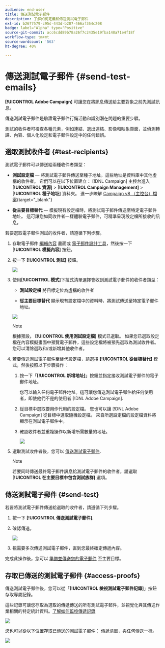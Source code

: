 ```yaml
---
audience: end-user
title: 傳送測試電子郵件
description: 了解如何定義和傳送測試電子郵件
exl-id: b2677579-c95d-443d-b207-466af364c208
badge: label="Alpha" type="Positive"
source-git-commit: acc6cdd89b78a26f7c2435e19fba148a71e4f18f
workflow-type: tm+mt
source-wordcount: '563'
ht-degree: 40%

---
```


# 傳送測試電子郵件 {#send-test-emails}

**[!UICONTROL Adobe Campaign]** 可讓您在將訊息傳送給主要對象之前先測試訊息。

傳送測試電子郵件是驗證電子郵件行銷活動和識別潛在問題的重要步驟。

測試的收件者可檢查各種元素，例如連結、退出連結、影像和映象頁面，並偵測轉譯、內容、個人化設定和電子郵件設定中的任何錯誤。

## 選取測試收件者 {#test-recipients}

測試電子郵件可以傳送給兩種收件者類型：

* **測試設定檔**  — 將測試電子郵件傳送至種子地址，這些地址是資料庫中其他虛構的收件者。 它們可以在以下位置建立： [!DNL Campaign] 主控台進入 **[!UICONTROL 資源]** > **[!UICONTROL Campaign Management]** > **[!UICONTROL 種子地址]** 資料夾。 進一步瞭解 [Campaign v8 （主控台）檔案](https://experienceleague.adobe.com/docs/campaign/campaign-v8/audience/add-profiles/test-profiles.html){target="_blank"}

* **從主要目標替代**  — 模擬現有設定檔時，將測試電子郵件傳送至特定電子郵件地址。 這可讓您如同收件者一樣體驗電子郵件，可精準呈現設定檔所接收的訊息。

若要選取電子郵件測試的收件者，請遵循下列步驟。

1. 存取電子郵件 [編輯內容](../content/edit-content.md) 畫面或 [電子郵件設計工具](../content/get-started-email-designer.md)，然後按一下 **[!UICONTROL 模擬內容]** 按鈕。

1. 按一下 **[!UICONTROL 測試]** 按鈕。

   ![](assets/simulate-test-button.png)

1. 使用&#x200B;**[!UICONTROL 模式]**&#x200B;下拉式清單選擇會收到測試電子郵件的收件者類型：

   * **測試設定檔** 將目標定位為虛構的收件者

   * **從主要目標替代** 顯示現有設定檔中的資料時，將測試傳送至特定電子郵件地址。

   ![](assets/simulate-profile-mode.png)

   >[!NOTE]
   >
   >根據預設， **[!UICONTROL 使用測試設定檔]** 模式已選取。 如果您已選取設定檔在內容模擬畫面中預覽電子郵件，這些設定檔將被預先選取為測試收件者。您可以清除選取和/或新增其他收件者。

1. 若要傳送測試電子郵件至替代設定檔，請選擇 **[!UICONTROL 從目標替代]** 模式，然後按照以下步驟操作：

   1. 按一下「**[!UICONTROL 新增地址]**」按鈕並指定接收測試電子郵件的電子郵件地址。

      您可以輸入任何電子郵件地址。這可讓您傳送測試電子郵件給任何使用者，即使他們不是的使用者 [!DNL Adobe Campaign].

   1. 從目標中選取要用作代用的設定檔。 您也可以讓 [!DNL Adobe Campaign] 從目標中選取隨機設定檔。 來自所選設定檔的設定檔資料將顯示在測試電子郵件中。

   1. 確認收件者並重複操作以新增所需數量的地址。

      ![](assets/simulate-profile-substitute.png)

1. 選取測試收件者後，您可以 [傳送測試電子郵件](#send-test).

   >[!NOTE]
   >
   >若要同時傳送最終電子郵件訊息給測試電子郵件的收件者，請選取 **[!UICONTROL 在主要目標中包含測試族群]** 選項。

## 傳送測試電子郵件 {#send-test}

若要將測試電子郵件傳送給選取的收件者，請遵循下列步驟。

1. 按一下 **[!UICONTROL 傳送測試電子郵件]**.

1. 確認傳送。

   ![](assets/simulate-send-test.png)

1. 視需要多次傳送測試電子郵件，直到您最終確定傳遞內容。

完成此操作後，您可以 [準備並傳送您的電子郵件](../monitor/prepare-send.md) 至主要目標。

## 存取已傳送的測試電子郵件 {#access-proofs}

傳送測試電子郵件後，您可以從「**[!UICONTROL 檢視測試電子郵件記錄]**」按鈕存取專屬記錄。

這些記錄可讓您存取為選取的傳遞傳送的所有測試電子郵件，並視覺化與其傳送作業相關的特定統計資料。[了解如何監控傳遞記錄](../monitor/delivery-logs.md)

![](assets/simulate-test-log.png)

您也可以從以下位置存取已傳送的測試電子郵件： [傳遞清單](../msg/gs-messages.md)，與任何傳送一樣。

![](assets/simulate-deliveries-list.png)
